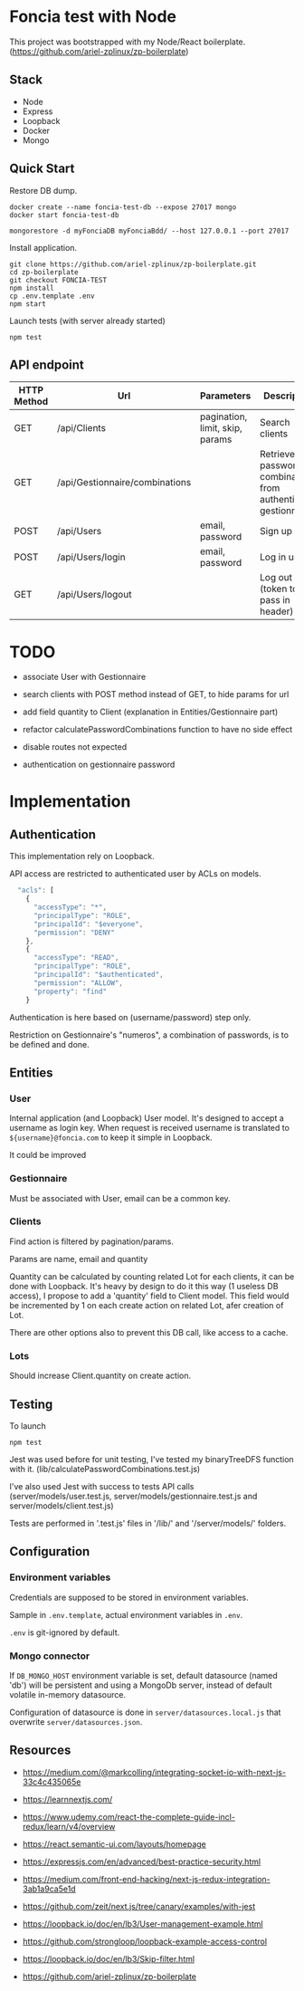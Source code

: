 # Foncia test with Node

This project was bootstrapped with my Node/React boilerplate. (https://github.com/ariel-zplinux/zp-boilerplate)

Stack
-----

- Node
- Express
- Loopback
- Docker
- Mongo

Quick Start
-----------

Restore DB dump.

```shell
docker create --name foncia-test-db --expose 27017 mongo
docker start foncia-test-db

mongorestore -d myFonciaDB myFonciaBdd/ --host 127.0.0.1 --port 27017
```

Install application.

```shell
git clone https://github.com/ariel-zplinux/zp-boilerplate.git
cd zp-boilerplate
git checkout FONCIA-TEST
npm install
cp .env.template .env
npm start
```

Launch tests (with server already started)

```shell
npm test
```

API endpoint
-------------

|HTTP Method|Url|Parameters|Description|
|---|---|---|---|
|GET|/api/Clients|pagination, limit, skip, params|Search clients|
|GET|/api/Gestionnaire/combinations||Retrieve password combination from authenticated gestionnaire|
|POST|/api/Users|email, password|Sign up user|
|POST|/api/Users/login|email, password|Log in user|
|GET|/api/Users/logout||Log out (token to pass in header)|

# TODO

- associate User with Gestionnaire

- search clients with POST method instead of GET, to hide params for url

- add field quantity to Client (explanation in Entities/Gestionnaire part)

- refactor calculatePasswordCombinations function to have no side effect

- disable routes not expected

- authentication on gestionnaire password

# Implementation


## Authentication

This implementation rely on Loopback.

API access are restricted to authenticated user by ACLs on models.

```javascript
  "acls": [
    {
      "accessType": "*",
      "principalType": "ROLE",
      "principalId": "$everyone",
      "permission": "DENY"
    },
    {
      "accessType": "READ",
      "principalType": "ROLE",
      "principalId": "$authenticated",
      "permission": "ALLOW",
      "property": "find"
    }
```

Authentication is here based on (username/password) step only.

Restriction on Gestionnaire's "numeros", a combination of passwords, is to be defined and done.

## Entities

### User

Internal application (and Loopback) User model.
It's designed to accept a username as login key.
When request is received username is translated to `${username}@foncia.com` to keep it simple in Loopback.

It could be improved

### Gestionnaire

Must be associated with User, email can be a common key.

### Clients

Find action is filtered by pagination/params.

Params are name, email and quantity

Quantity can be calculated by counting related Lot for each clients, it can be done with Loopback.
It's heavy by design to do it this way (1 useless DB access), I propose to add a 'quantity' field to Client model.
This field would be incremented by 1 on each create action on related Lot, afer creation of Lot.

There are other options also to prevent this DB call, like access to a cache.

### Lots

Should increase Client.quantity on create action.


## Testing

To launch

```shell
npm test
```

Jest was used before for unit testing, I've tested my binaryTreeDFS function with it. (lib/calculatePasswordCombinations.test.js)

I've also used Jest with success to tests API calls (server/models/user.test.js, server/models/gestionnaire.test.js and  server/models/client.test.js)

Tests are performed in '.test.js' files in '/lib/' and '/server/models/' folders.

## Configuration

### Environment variables

Credentials are supposed to be stored in environment variables.

Sample in `.env.template`, actual environment variables in `.env`.

`.env` is git-ignored by default.

### Mongo connector

If `DB_MONGO_HOST` environment variable is set, default datasource (named 'db') will be persistent and using a MongoDb server, instead of default volatile in-memory datasource.

Configuration of datasource is done in `server/datasources.local.js` that overwrite `server/datasources.json`.

## Resources

- https://medium.com/@markcolling/integrating-socket-io-with-next-js-33c4c435065e

- https://learnnextjs.com/

- https://www.udemy.com/react-the-complete-guide-incl-redux/learn/v4/overview

- https://react.semantic-ui.com/layouts/homepage

- https://expressjs.com/en/advanced/best-practice-security.html

- https://medium.com/front-end-hacking/next-js-redux-integration-3ab1a9ca5e1d

- https://github.com/zeit/next.js/tree/canary/examples/with-jest

- https://loopback.io/doc/en/lb3/User-management-example.html

- https://github.com/strongloop/loopback-example-access-control

- https://loopback.io/doc/en/lb3/Skip-filter.html

- https://github.com/ariel-zplinux/zp-boilerplate
